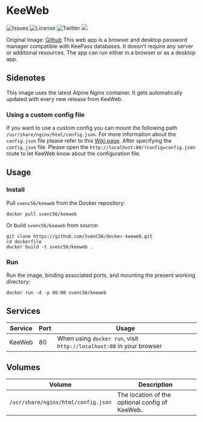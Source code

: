 # KeeWeb
![Issues](https://img.shields.io/github/issues/SvenC56/docker-keeweb) ![License](https://img.shields.io/github/license/SvenC56/docker-keeweb) ![Twitter](https://img.shields.io/twitter/url/https/github.com%2FSvenC56%2Fdocker-keeweb) [![](https://images.microbadger.com/badges/version/svenc56/keeweb.svg)](https://microbadger.com/images/svenc56/keeweb "Get your own version badge on microbadger.com")

Original Image: [Github](https://github.com/keeweb/keeweb)
This web app is a browser and desktop password manager compatible with KeePass databases. It doesn't require any server or additional resources. The app can run either in a browser or as a desktop app.

## Sidenotes
This image uses the latest Alpine Nginx container. It gets automatically updated with every new release from KeeWeb.

### Using a custom config file
If you want to use a custom config you can mount the following path `/usr/share/nginx/html/config.json`. For more information about the `config.json` file please refer to this [Wiki page](https://github.com/keeweb/keeweb/wiki/Configuration#json-app-config).
After specifying the `config.json` file. Please open the `http://localhost:80/?config=config.json` route to let KeeWeb know about the configuration file.

## Usage

### Install

Pull `svenc56/keeweb` from the Docker repository:

    docker pull svenc56/keeweb


Or build `svenc56/keeweb` from source:

    git clone https://github.com/SvenC56/docker-keeweb.git
    cd dockerfile
    docker build -t svenc56/keeweb .

### Run

Run the image, binding associated ports, and mounting the present working
directory:

    docker run -d -p 80:80 svenc56/keeweb


## Services

Service     | Port | Usage
------------|------|------
KeeWeb      | 80 | When using `docker run`, visit `http://localhost:80` in your browser

## Volumes

Volume          | Description
----------------|-------------
`/usr/share/nginx/html/config.json` | The location of the optional config of KeeWeb.
